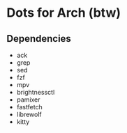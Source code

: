 # Dots for Arch (btw)

## Dependencies

* ack
* grep
* sed
* fzf
* mpv
* brightnessctl
* pamixer
* fastfetch
* librewolf
* kitty
